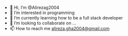 - 👋 Hi, I’m @Alirezag2004
- 👀 I’m interested in programming 
- 🌱 I’m currently learning how to be a full stack developer 
- 💞️ I’m looking to collaborate on ...
- 📫 How to reach me alireza.gha2004@gmail.com 


<!---
Alirezag2004/Alirezag2004 is a ✨ special ✨ repository because its `README.md` (this file) appears on your GitHub profile.
You can click the Preview link to take a look at your changes.
--->
